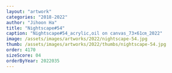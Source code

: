 ```yaml
---
layout: "artwork"
categories: "2018-2022"
author: "Jihoon Ha"
title: "Nightscape#54"
caption: "Nightscape#54_acrylic,oil on canvas_73×61㎝_2022"
image: /assets/images/artworks/2022/nightscape-54.jpg
thumb: /assets/images/artworks/2022/thumbs/nightscape-54.jpg
order: 4170
sizeScore: 04
orderByYear: 2022035
---
```

